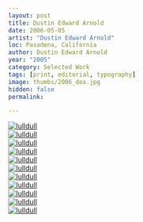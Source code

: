 ```yaml
---
layout: post
title: Dustin Edward Arnold
date: 2006-05-05
artist: "Dustin Edward Arnold"
loc: Pasadena, California
author: Dustin Edward Arnold
year: "2005"
category: Selected Work
tags: [print, editorial, typography]
image: thumbs/2006_dea.jpg
hidden: false
permalink:

---
```




<div class="post_image">
	<a href="{{ site.baseurl }}/images/posts/2006_dea/001.jpg" target="_blank">
	<img src="{{ site.baseurl }}/images/posts/2006_dea/001.jpg" alt="lulldull"></a>
</div>

<div class="post_image">
	<a href="{{ site.baseurl }}/images/posts/2006_dea/002.jpg" target="_blank">
	<img src="{{ site.baseurl }}/images/posts/2006_dea/002.jpg" alt="lulldull"></a>
</div>

<div class="post_image">
	<a href="{{ site.baseurl }}/images/posts/2006_dea/003.jpg" target="_blank">
	<img src="{{ site.baseurl }}/images/posts/2006_dea/003.jpg" alt="lulldull"></a>
</div>

<div class="post_image">
	<a href="{{ site.baseurl }}/images/posts/2006_dea/004.jpg" target="_blank">
	<img src="{{ site.baseurl }}/images/posts/2006_dea/004.jpg" alt="lulldull"></a>
</div>

<div class="post_image">
	<a href="{{ site.baseurl }}/images/posts/2006_dea/005.jpg" target="_blank">
	<img src="{{ site.baseurl }}/images/posts/2006_dea/005.jpg" alt="lulldull"></a>
</div>

<div class="post_image">
	<a href="{{ site.baseurl }}/images/posts/2006_dea/006.jpg" target="_blank">
	<img src="{{ site.baseurl }}/images/posts/2006_dea/006.jpg" alt="lulldull"></a>
</div>

<div class="post_image">
	<a href="{{ site.baseurl }}/images/posts/2006_dea/007.jpg" target="_blank">
	<img src="{{ site.baseurl }}/images/posts/2006_dea/007.jpg" alt="lulldull"></a>
</div>

<div class="post_image">
	<a href="{{ site.baseurl }}/images/posts/2006_dea/008.jpg" target="_blank">
	<img src="{{ site.baseurl }}/images/posts/2006_dea/008.jpg" alt="lulldull"></a>
</div>

<div class="post_image">
	<a href="{{ site.baseurl }}/images/posts/2006_dea/009.jpg" target="_blank">
	<img src="{{ site.baseurl }}/images/posts/2006_dea/009.jpg" alt="lulldull"></a>
</div>

<div class="post_image">
	<a href="{{ site.baseurl }}/images/posts/2006_dea/010.jpg" target="_blank">
	<img src="{{ site.baseurl }}/images/posts/2006_dea/010.jpg" alt="lulldull"></a>
</div>

<div class="post_image">
	<a href="{{ site.baseurl }}/images/posts/2006_dea/011.jpg" target="_blank">
	<img src="{{ site.baseurl }}/images/posts/2006_dea/011.jpg" alt="lulldull"></a>
</div>
